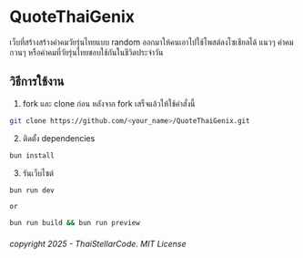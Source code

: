 # QuoteThaiGenix
เว็บที่สร้างสร้างคำคมวัยรุ่นไทยแบบ random ออกมาให้คนเอาไปใช้โพสต์ลงโซเชียลได้ แนวๆ คำคมกวนๆ หรือคำคมที่วัยรุ่นไทยชอบใช้กันในชีวิตประจำวัน

## วิธีการใช้งาน
1. fork และ clone ก่อน
หลังจาก fork เสร็จแล้วให้ใช้คำสั่งนี้
```sh
git clone https://github.com/<your_name>/QuoteThaiGenix.git
```

2. ติดตั้ง dependencies
```sh
bun install
```

3. รันเว็บไซต์
```sh
bun run dev

or

bun run build && bun run preview
```

###### copyright 2025 - ThaiStellarCode. MIT License
